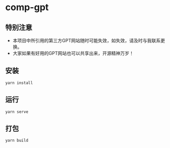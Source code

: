 # comp-gpt

## 特别注意

- 本项目中所引用的第三方GPT网站随时可能失效，如失效，请及时与我联系更换。
- 大家如果有好用的GPT网站也可以共享出来，开源精神万岁！

## 安装

```
yarn install
```

## 运行

```
yarn serve
```

## 打包

```
yarn build
```
